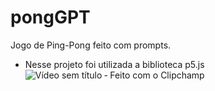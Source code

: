 # pongGPT
Jogo de Ping-Pong feito com prompts.
  - Nesse projeto foi utilizada a biblioteca p5.js 
![Vídeo sem título ‐ Feito com o Clipchamp](https://github.com/luquisinger/pongGPT/assets/102822195/514aa274-1e23-4e7d-b526-04575d3ebb00)
